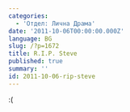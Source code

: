 ```yaml
---
categories:
  - 'Отдел: Лична Драма'
date: '2011-10-06T00:00:00.000Z'
language: BG
slug: /?p=1672
title: R.I.P. Steve
published: true
summary: ''
id: 2011-10-06-rip-steve
---
```


:(
